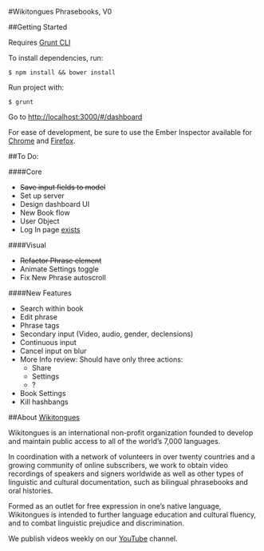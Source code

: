 #Wikitongues Phrasebooks, V0

##Getting Started

Requires [Grunt CLI](https://www.npmjs.com/package/grunt-cli)

To install dependencies, run:

	$ npm install && bower install

Run project with:

    $ grunt

Go to [http://localhost:3000/#/dashboard](http://localhost:3000/#/dashboard)

For ease of development, be sure to use the Ember Inspector available for [Chrome](https://chrome.google.com/webstore/detail/ember-inspector/bmdblncegkenkacieihfhpjfppoconhi?hl=en) and [Firefox](https://addons.mozilla.org/en-US/firefox/addon/ember-inspector/).


##To Do:

####Core

* ~~Save input fields to model~~
* Set up server
* Design dashboard UI
* New Book flow	
* User Object
* Log In page [exists](http://localhost:3000/#/login)

####Visual

* ~~Refactor Phrase element~~
* Animate Settings toggle
* Fix New Phrase autoscroll
	
####New Features

* Search within book
* Edit phrase
* Phrase tags
* Secondary input (Video, audio, gender, declensions)
* Continuous input
* Cancel input on blur
* More Info review: Should have only three actions:
	* Share
	* Settings
	* ?
* Book Settings
* Kill hashbangs


##About [Wikitongues](http://www.wikitongues.org)

Wikitongues is an international non-profit organization founded to develop and maintain public access to all of the world’s 7,000 languages. 

In coordination with a network of volunteers in over twenty countries and a growing community of online subscribers, we work to obtain video recordings of speakers and signers worldwide as well as other types of linguistic and cultural documentation, such as bilingual phrasebooks and oral histories. 

Formed as an outlet for free expression in one’s native language, Wikitongues is intended to further language education and cultural fluency, and to combat linguistic prejudice and discrimination.

We publish videos weekly on our [YouTube](http://www.youtube.com/wikitongues/videos) channel.
